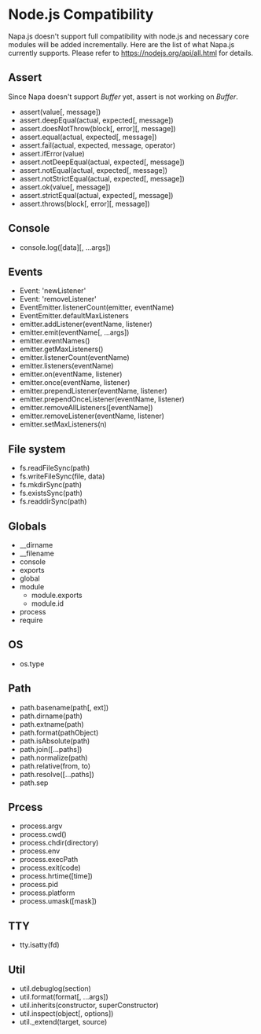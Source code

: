 # Node.js Compatibility

Napa.js doesn't support full compatibility with node.js and necessary core modules will be added incrementally. Here are the list of what Napa.js currently supports. Please refer to https://nodejs.org/api/all.html for details.

## Assert

Since Napa doesn't support *Buffer* yet, assert is not working on *Buffer*.

* assert(value[, message])
* assert.deepEqual(actual, expected[, message])
* assert.doesNotThrow(block[, error][, message])
* assert.equal(actual, expected[, message])
* assert.fail(actual, expected, message, operator)
* assert.ifError(value)
* assert.notDeepEqual(actual, expected[, message])
* assert.notEqual(actual, expected[, message])
* assert.notStrictEqual(actual, expected[, message])
* assert.ok(value[, message])
* assert.strictEqual(actual, expected[, message])
* assert.throws(block[, error][, message])

## Console

* console.log([data][, ...args])

## Events

* Event: 'newListener'
* Event: 'removeListener'
* EventEmitter.listenerCount(emitter, eventName)
* EventEmitter.defaultMaxListeners
* emitter.addListener(eventName, listener)
* emitter.emit(eventName[, ...args])
* emitter.eventNames()
* emitter.getMaxListeners()
* emitter.listenerCount(eventName)
* emitter.listeners(eventName)
* emitter.on(eventName, listener)
* emitter.once(eventName, listener)
* emitter.prependListener(eventName, listener)
* emitter.prependOnceListener(eventName, listener)
* emitter.removeAllListeners([eventName])
* emitter.removeListener(eventName, listener)
* emitter.setMaxListeners(n)

## File system

* fs.readFileSync(path)
* fs.writeFileSync(file, data)
* fs.mkdirSync(path)
* fs.existsSync(path)
* fs.readdirSync(path)

## Globals

* __dirname
* __filename
* console
* exports
* global
* module
    * module.exports
    * module.id
* process
* require

## OS

* os.type

## Path

* path.basename(path[, ext])
* path.dirname(path)
* path.extname(path)
* path.format(pathObject)
* path.isAbsolute(path)
* path.join([...paths])
* path.normalize(path)
* path.relative(from, to)
* path.resolve([...paths])
* path.sep

## Prcess

* process.argv
* process.cwd()
* process.chdir(directory)
* process.env
* process.execPath
* process.exit(code)
* process.hrtime([time])
* process.pid
* process.platform
* process.umask([mask])

## TTY

* tty.isatty(fd)

## Util

* util.debuglog(section)
* util.format(format[, ...args])
* util.inherits(constructor, superConstructor)
* util.inspect(object[, options])
* util._extend(target, source)
